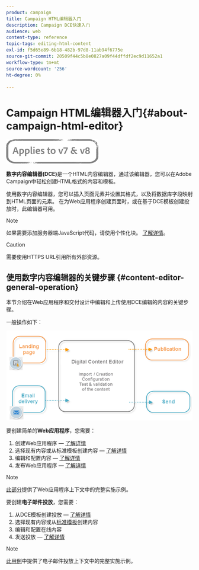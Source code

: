 ```yaml
---
product: campaign
title: Campaign HTML编辑器入门
description: Campaign DCE快速入门
audience: web
content-type: reference
topic-tags: editing-html-content
exl-id: f5d65e89-6b18-482b-97d8-11ab94f6775e
source-git-commit: 20509f44c5b8e0827a09f44dffdf2ec9d11652a1
workflow-type: tm+mt
source-wordcount: '256'
ht-degree: 0%

---
```


# Campaign HTML编辑器入门{#about-campaign-html-editor}

![](../../assets/common.svg)

**数字内容编辑器(DCE)**&#x200B;是一个HTML内容编辑器，通过该编辑器，您可以在Adobe Campaign中轻松创建HTML格式的内容和模板。

使用数字内容编辑器，您可以插入页面元素并设置其格式，以及将数据库字段映射到HTML页面的元素。 在为Web应用程序创建页面时，或在基于DCE模板创建投放时，此编辑器可用。

>[!NOTE]
>
>如果需要添加服务器端JavaScript代码，请使用个性化块。 [了解详情](../../delivery/using/personalization-blocks.md)。

>[!CAUTION]
>
>需要使用HTTPS URL引用所有外部资源。

## 使用数字内容编辑器的关键步骤 {#content-editor-general-operation}

本节介绍在Web应用程序和交付设计中编辑和上传使用DCE编辑的内容的关键步骤。

一般操作如下：

![](assets/dce_schema.png)

要创建简单的&#x200B;**Web应用程序**，您需要：

1. 创建Web应用程序 — [了解详情](creating-a-landing-page.md)
1. 选择现有内容或从标准模板创建内容 — [了解详情](template-management.md)
1. 编辑和配置内容 — [了解详情](editing-content.md)
1. 发布Web应用程序 — [了解详情](creating-a-landing-page.md#step-3---publishing-content)

>[!NOTE]
>
>[此部分](creating-a-landing-page.md)提供了Web应用程序上下文中的完整实施示例。

要创建&#x200B;**电子邮件投放**，您需要：

1. 从DCE模板创建投放 — [了解详情](use-case--creating-an-email-delivery.md)
1. 选择现有内容或从[标准模板](template-management.md)创建内容
1. 编辑和配置在线内容
1. 发送投放 — [了解详情](../../delivery/using/steps-about-delivery-creation-steps.md)

>[!NOTE]
>
>[此用例](use-case--creating-an-email-delivery.md)中提供了电子邮件投放上下文中的完整实施示例。
